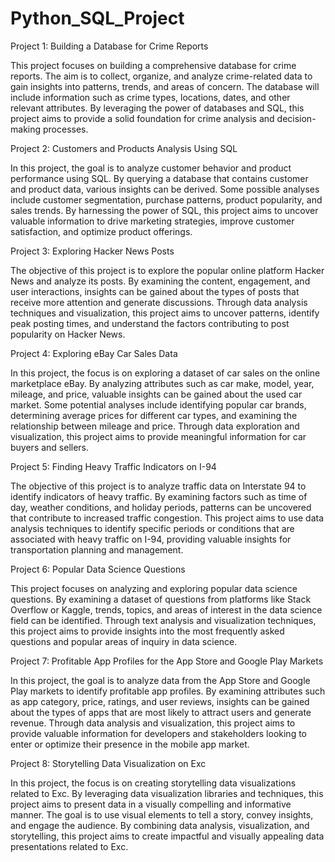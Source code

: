 # Python_SQL_Project

Project 1: Building a Database for Crime Reports

This project focuses on building a comprehensive database for crime reports. The aim is to collect, organize, and analyze crime-related data to gain insights into patterns, trends, and areas of concern. The database will include information such as crime types, locations, dates, and other relevant attributes. By leveraging the power of databases and SQL, this project aims to provide a solid foundation for crime analysis and decision-making processes.

Project 2: Customers and Products Analysis Using SQL

In this project, the goal is to analyze customer behavior and product performance using SQL. By querying a database that contains customer and product data, various insights can be derived. Some possible analyses include customer segmentation, purchase patterns, product popularity, and sales trends. By harnessing the power of SQL, this project aims to uncover valuable information to drive marketing strategies, improve customer satisfaction, and optimize product offerings.

Project 3: Exploring Hacker News Posts

The objective of this project is to explore the popular online platform Hacker News and analyze its posts. By examining the content, engagement, and user interactions, insights can be gained about the types of posts that receive more attention and generate discussions. Through data analysis techniques and visualization, this project aims to uncover patterns, identify peak posting times, and understand the factors contributing to post popularity on Hacker News.

Project 4: Exploring eBay Car Sales Data

In this project, the focus is on exploring a dataset of car sales on the online marketplace eBay. By analyzing attributes such as car make, model, year, mileage, and price, valuable insights can be gained about the used car market. Some potential analyses include identifying popular car brands, determining average prices for different car types, and examining the relationship between mileage and price. Through data exploration and visualization, this project aims to provide meaningful information for car buyers and sellers.

Project 5: Finding Heavy Traffic Indicators on I-94

The objective of this project is to analyze traffic data on Interstate 94 to identify indicators of heavy traffic. By examining factors such as time of day, weather conditions, and holiday periods, patterns can be uncovered that contribute to increased traffic congestion. This project aims to use data analysis techniques to identify specific periods or conditions that are associated with heavy traffic on I-94, providing valuable insights for transportation planning and management.

Project 6: Popular Data Science Questions

This project focuses on analyzing and exploring popular data science questions. By examining a dataset of questions from platforms like Stack Overflow or Kaggle, trends, topics, and areas of interest in the data science field can be identified. Through text analysis and visualization techniques, this project aims to provide insights into the most frequently asked questions and popular areas of inquiry in data science.

Project 7: Profitable App Profiles for the App Store and Google Play Markets

In this project, the goal is to analyze data from the App Store and Google Play markets to identify profitable app profiles. By examining attributes such as app category, price, ratings, and user reviews, insights can be gained about the types of apps that are most likely to attract users and generate revenue. Through data analysis and visualization, this project aims to provide valuable information for developers and stakeholders looking to enter or optimize their presence in the mobile app market.

Project 8: Storytelling Data Visualization on Exc

In this project, the focus is on creating storytelling data visualizations related to Exc. By leveraging data visualization libraries and techniques, this project aims to present data in a visually compelling and informative manner. The goal is to use visual elements to tell a story, convey insights, and engage the audience. By combining data analysis, visualization, and storytelling, this project aims to create impactful and visually appealing data presentations related to Exc.
